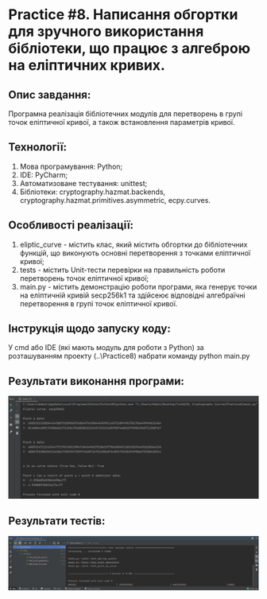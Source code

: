 # Practice #8. Написання обгортки для зручного використання бібліотеки, що працює з алгеброю на еліптичних кривих.

## Опис завдання:  
Програмна реалізація бібліотечних модулів для перетворень в групі точок еліптичної кривої, а також встановлення параметрів кривої.    

## Технології:   
1. Мова програмування: Python;
2. IDE: PyCharm;
3. Автоматизоване тестування: unittest;  
4. Бібліотеки: cryptography.hazmat.backends, cryptography.hazmat.primitives.asymmetric, ecpy.curves. 

## Особливості реалізації:
1. eliptic_curve - містить клас, який містить обгортки до бібліотечних функцій, що виконують основні перетворення з точками еліптичної кривої;
2. tests - містить Unit-тести перевірки на правильність роботи перетворень точок еліптичної кривої;
3. main.py - містить демонстрацію роботи програми, яка генерує точки на еліптичній кривій secp256k1 та здійсеює відповідні алгебраїчні перетворення в групі точок еліптичної кривої.    


## Інструкція щодо запуску коду:  
У cmd або IDE (які мають модуль для роботи з Python) за розташуванням проекту (..\Practice8) набрати команду python main.py  

## Результати виконання програми:  
![Image text](https://github.com/tu4k0/DL-Cryptography-Course/blob/master/Practice8/images/main_screenshot.png) 

## Результати тестів:  
![Image text](https://github.com/tu4k0/DL-Cryptography-Course/blob/master/Practice8/images/test_screenshot.png)
